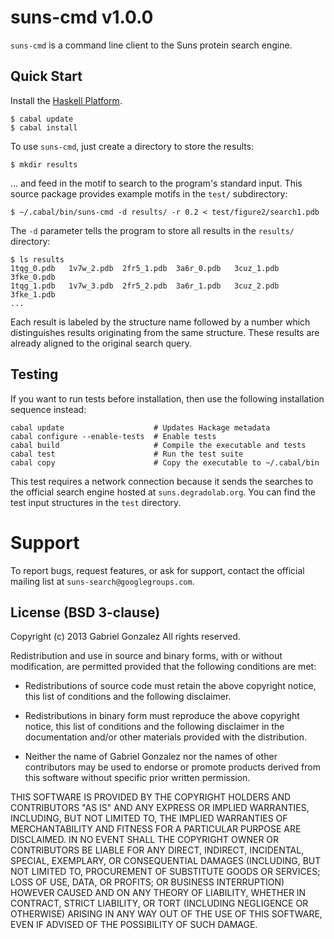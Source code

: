 # suns-cmd v1.0.0

`suns-cmd` is a command line client to the Suns protein search engine.

## Quick Start

Install the [Haskell Platform](http://www.haskell.org/platform/).

    $ cabal update
    $ cabal install

To use `suns-cmd`, just create a directory to store the results:

    $ mkdir results

... and feed in the motif to search to the program's standard input.  This
source package provides example motifs in the `test/` subdirectory:

    $ ~/.cabal/bin/suns-cmd -d results/ -r 0.2 < test/figure2/search1.pdb

The `-d` parameter tells the program to store all results in the `results/`
directory:

    $ ls results
    1tqg_0.pdb   1v7w_2.pdb  2fr5_1.pdb  3a6r_0.pdb   3cuz_1.pdb  3fke_0.pdb
    1tqg_1.pdb   1v7w_3.pdb  2fr5_2.pdb  3a6r_1.pdb   3cuz_2.pdb  3fke_1.pdb
    ...

Each result is labeled by the structure name followed by a number which
distinguishes results originating from the same structure.  These results are
already aligned to the original search query.

## Testing

If you want to run tests before installation, then use the following
installation sequence instead:

    cabal update                    # Updates Hackage metadata
    cabal configure --enable-tests  # Enable tests
    cabal build                     # Compile the executable and tests
    cabal test                      # Run the test suite
    cabal copy                      # Copy the executable to ~/.cabal/bin

This test requires a network connection because it sends the searches to the
official search engine hosted at `suns.degradolab.org`.  You can find the
test input structures in the `test` directory.

# Support

To report bugs, request features, or ask for support, contact the official
mailing list at `suns-search@googlegroups.com`.

## License (BSD 3-clause)

Copyright (c) 2013 Gabriel Gonzalez
All rights reserved.

Redistribution and use in source and binary forms, with or without modification,
are permitted provided that the following conditions are met:

* Redistributions of source code must retain the above copyright notice, this
  list of conditions and the following disclaimer.

* Redistributions in binary form must reproduce the above copyright notice, this
  list of conditions and the following disclaimer in the documentation and/or
  other materials provided with the distribution.

* Neither the name of Gabriel Gonzalez nor the names of other contributors may
  be used to endorse or promote products derived from this software without
  specific prior written permission.

THIS SOFTWARE IS PROVIDED BY THE COPYRIGHT HOLDERS AND CONTRIBUTORS "AS IS" AND
ANY EXPRESS OR IMPLIED WARRANTIES, INCLUDING, BUT NOT LIMITED TO, THE IMPLIED
WARRANTIES OF MERCHANTABILITY AND FITNESS FOR A PARTICULAR PURPOSE ARE
DISCLAIMED. IN NO EVENT SHALL THE COPYRIGHT OWNER OR CONTRIBUTORS BE LIABLE FOR
ANY DIRECT, INDIRECT, INCIDENTAL, SPECIAL, EXEMPLARY, OR CONSEQUENTIAL DAMAGES
(INCLUDING, BUT NOT LIMITED TO, PROCUREMENT OF SUBSTITUTE GOODS OR SERVICES;
LOSS OF USE, DATA, OR PROFITS; OR BUSINESS INTERRUPTION) HOWEVER CAUSED AND ON
ANY THEORY OF LIABILITY, WHETHER IN CONTRACT, STRICT LIABILITY, OR TORT
(INCLUDING NEGLIGENCE OR OTHERWISE) ARISING IN ANY WAY OUT OF THE USE OF THIS
SOFTWARE, EVEN IF ADVISED OF THE POSSIBILITY OF SUCH DAMAGE.
